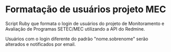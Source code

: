 Formatação de usuários projeto MEC
==================================

Script Ruby que formata o login de usuários do projeto de Monitoramento e Avaliação de Programas SETEC/MEC utilizando a API do Redmine.

Usuários com o login diferente do padrão "nome.sobrenome" serão alterados e notificados por email.